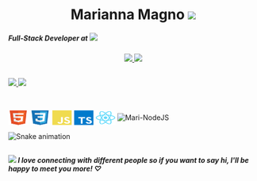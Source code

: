 <div align="center">
 <h1> Marianna Magno  <img src="https://i.pinimg.com/originals/8c/9f/95/8c9f956127d2c25fa54e3b92ec321a1b.jpg" width="40"></h1>
  </div>
<h5>Full-Stack Developer at <img src="https://logos-download.com/wp-content/uploads/2022/01/Avanade_Logo-700x147.png" width="70"/> </h5>
 
<div align="center">
  <a href="https://github.com/MMagno16">
  <img height="180em" src="https://github-readme-stats.vercel.app/api?username=MMagno16&show_icons=true&theme=dracula&include_all_commits=true&count_private=true"/>
  <img height="180em" src="https://github-readme-stats.vercel.app/api/top-langs/?username=MMagno16&layout=compact&langs_count=7&theme=dracula"/>
</div>

  ##
  
<div> 
  <a href = "mailto:mmagnosorio@gmail.com"><img src="https://img.shields.io/badge/-Gmail-%23333?style=for-the-badge&logo=gmail&logoColor=white" target="_blank">
  </a>
  <a href="https://www.linkedin.com/in/marianna-magno/" target="_blank"><img src="https://img.shields.io/badge/-LinkedIn-%230077B5?style=for-the-badge&logo=linkedin&logoColor=white" target="_blank">
  </a> 
</div>

##

 <div style="display: inline_block"><br>
  <img align="center" alt="Mari-HTML" height="30" width="40" src="https://raw.githubusercontent.com/devicons/devicon/master/icons/html5/html5-original.svg">
  <img align="center" alt="Mari-CSS" height="30" width="40" src="https://raw.githubusercontent.com/devicons/devicon/master/icons/css3/css3-original.svg">
  <img align="center" alt="Mari-Js" height="30" width="40" src="https://raw.githubusercontent.com/devicons/devicon/master/icons/javascript/javascript-plain.svg">
  <img align="center" alt="Mari-Ts" height="30" width="40" src="https://raw.githubusercontent.com/devicons/devicon/master/icons/typescript/typescript-plain.svg">
  <img align="center" alt="Mari-React" height="30" width="40" src="https://raw.githubusercontent.com/devicons/devicon/master/icons/react/react-original.svg">
  <img align="center" alt="Mari-NodeJS" height="30 width="40" src="https://storage.semalt.com/uploads/articles/6e222187f3ca196b689b9d3984685dc92.png"/>
  
  ![Snake animation](https://github.com/MMagno16/MMagno16/blob/output/github-contribution-grid-snake.svg)

## 

##### <img src="https://media.giphy.com/media/VgCDAzcKvsR6OM0uWg/giphy.gif" width="50"> <b>I love connecting with different people</b> so if you want to say <b>hi, I'll be happy to meet you more!</b> ♡
 </div>
